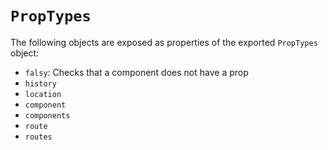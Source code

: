 # `PropTypes`

The following objects are exposed as properties of the exported `PropTypes` object:
- `falsy`: Checks that a component does not have a prop
- `history`
- `location`
- `component`
- `components`
- `route`
- `routes`
